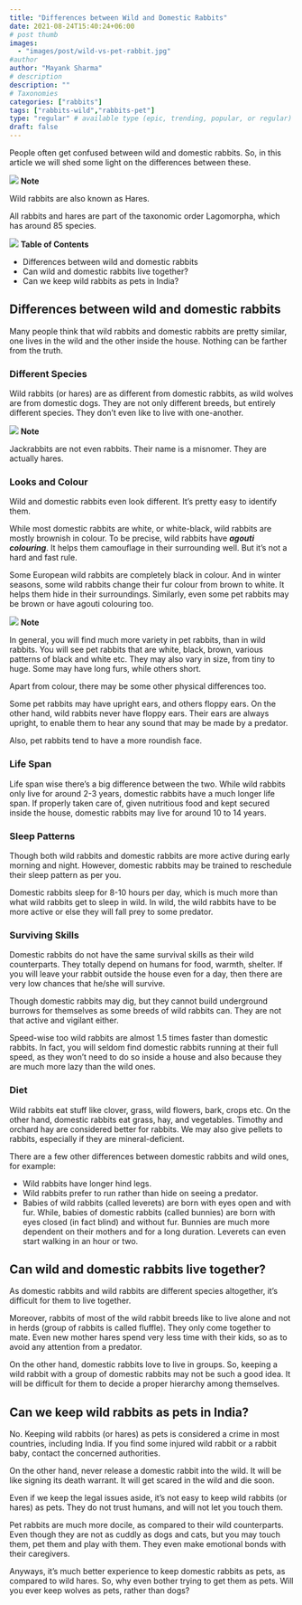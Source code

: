 ```yaml
---
title: "Differences between Wild and Domestic Rabbits"
date: 2021-08-24T15:40:24+06:00
# post thumb
images:
  - "images/post/wild-vs-pet-rabbit.jpg"
#author
author: "Mayank Sharma"
# description
description: ""
# Taxonomies
categories: ["rabbits"]
tags: ["rabbits-wild","rabbits-pet"]
type: "regular" # available type (epic, trending, popular, or regular)
draft: false
---
```


People often get confused between wild and domestic rabbits. So, in this article we will shed some light on the differences between these. 

<div class="toc-mak">
  <img src="../../../images/pencil.png">
  <b>Note</b><br>

Wild rabbits are also known as Hares.
</div>

All rabbits and hares are part of the taxonomic order Lagomorpha, which has around 85 species. 

<div class="toc-mak">
<img src="../../images/pencil.png">
<b>Table of Contents</b>
<ul>
<li>Differences between wild and domestic rabbits</li>
<li>Can wild and domestic rabbits live together?</li>
<li>Can we keep wild rabbits as pets in India?</li>
</ul>
</div>

## Differences between wild and domestic rabbits

Many people think that wild rabbits and domestic rabbits are pretty similar, one lives in the wild and the other inside the house. Nothing can be farther from the truth.

### Different Species

Wild rabbits (or hares) are as different from domestic rabbits, as wild wolves are from domestic dogs. They are not only different breeds, but entirely different species. They don’t even like to live with one-another. 

<div class="toc-mak">
  <img src="../../../images/pencil.png">
  <b>Note</b><br>

Jackrabbits are not even rabbits. Their name is a misnomer. They are actually hares.
</div> 

### Looks and Colour

Wild and domestic rabbits even look different. It’s pretty easy to identify them. 

While most domestic rabbits are white, or white-black, wild rabbits are mostly brownish in colour. To be precise, wild rabbits have ***agouti colouring***. It helps them camouflage in their surrounding well. 
But it’s not a hard and fast rule. 

Some European wild rabbits are completely black in colour. And in winter seasons, some wild rabbits change their fur colour from brown to white. It helps them hide in their surroundings. 
Similarly, even some pet rabbits may be brown or have agouti colouring too. 

<div class="toc-mak">
  <img src="../../../images/pencil.png">
  <b>Note</b><br>

In general, you will find much more variety in pet rabbits, than in wild rabbits. You will see pet rabbits that are white, black, brown, various patterns of black and white etc. They may also vary in size, from tiny to huge. Some may have long furs, while others short.
</div> 

Apart from colour, there may be some other physical differences too. 

Some pet rabbits may have upright ears, and others floppy ears. On the other hand, wild rabbits never have floppy ears. Their ears are always upright, to enable them to hear any sound that may be made by a predator. 

Also, pet rabbits tend to have a more roundish face.

### Life Span

Life span wise there’s a big difference between the two. While wild rabbits only live for around 2-3 years, domestic rabbits have a much longer life span. If properly taken care of, given nutritious food and kept secured inside the house, domestic rabbits may live for around 10 to 14 years. 

### Sleep Patterns

Though both wild rabbits and domestic rabbits are more active during early morning and night. However, domestic rabbits may be trained to reschedule their sleep pattern as per you. 

Domestic rabbits sleep for 8-10 hours per day, which is much more than what wild rabbits get to sleep in wild. In wild, the wild rabbits have to be more active or else they will fall prey to some predator.  

### Surviving Skills

Domestic rabbits do not have the same survival skills as their wild counterparts. They totally depend on humans for food, warmth, shelter. If you will leave your rabbit outside the house even for a day, then there are very low chances that he/she will survive. 

Though domestic rabbits may dig, but they cannot build underground burrows for themselves as some breeds of wild rabbits can. They are not that active and vigilant either. 

Speed-wise too wild rabbits are almost 1.5 times faster than domestic rabbits. In fact, you will seldom find domestic rabbits running at their full speed, as they won’t need to do so inside a house and also because they are much more lazy than the wild ones. 

### Diet

Wild rabbits eat stuff like clover, grass, wild flowers, bark, crops etc. On the other hand, domestic rabbits eat grass, hay, and vegetables. Timothy and orchard hay are considered better for rabbits. We may also give pellets to rabbits, especially if they are mineral-deficient. 

There are a few other differences between domestic rabbits and wild ones, for example:
* Wild rabbits have longer hind legs.
* Wild rabbits prefer to run rather than hide on seeing a predator.
* Babies of wild rabbits (called leverets) are born with eyes open and with fur. While, babies of domestic rabbits (called bunnies) are born with eyes closed (in fact blind) and without fur. Bunnies are much more dependent on their mothers and for a long duration. Leverets can even start walking in an hour or two. 


## Can wild and domestic rabbits live together? 

As domestic rabbits and wild rabbits are different species altogether, it’s difficult for them to live together. 

Moreover, rabbits of most of the wild rabbit breeds like to live alone and not in herds (group of rabbits is called fluffle). They only come together to mate. Even new mother hares spend very less time with their kids, so as to avoid any attention from a predator. 

On the other hand, domestic rabbits love to live in groups. So, keeping a wild rabbit with a group of domestic rabbits may not be such a good idea. It will be difficult for them to decide a proper hierarchy among themselves. 


## Can we keep wild rabbits as pets in India?

No. Keeping wild rabbits (or hares) as pets is considered a crime in most countries, including India. If you find some injured wild rabbit or a rabbit baby, contact the concerned authorities. 

On the other hand, never release a domestic rabbit into the wild. It will be like signing its death warrant. It will get scared in the wild and die soon. 

Even if we keep the legal issues aside, it’s not easy to keep wild rabbits (or hares) as pets. They do not trust humans, and will not let you touch them. 

Pet rabbits are much more docile, as compared to their wild counterparts.  Even though they are not as cuddly as dogs and cats, but you may touch them, pet them and play with them. They even make emotional bonds with their caregivers. 

Anyways, it’s much better experience to keep domestic rabbits as pets, as compared to wild hares. So, why even bother trying to get them as pets. Will you ever keep wolves as pets, rather than dogs?

